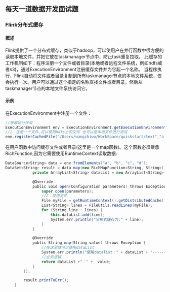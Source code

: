 ## 每天一道数据开发面试题

### Flink分布式缓存

#### 概述

Flink提供了一个分布式缓存，类似于hadoop，可以使用户在并行函数中很方便的读取本地文件，并把它放在taskmanager节点中，防止task重复拉取。 此缓存的工作机制如下：程序注册一个文件或者目录(本地或者远程文件系统，例如hdfs或者s3)，通过ExecutionEnvironment注册缓存文件并为它起一个名称。 当程序执行，Flink自动将文件或者目录复制到所有taskmanager节点的本地文件系统，仅会执行一次。用户可以通过这个指定的名称查找文件或者目录，然后从taskmanager节点的本地文件系统访问它。

#### 示例

在ExecutionEnvironment中注册一个文件：

```scala
//获取运行环境
ExecutionEnvironment env = ExecutionEnvironment.getExecutionEnvironment();
//1：注册一个文件,可以使用hdfs上的文件 也可以是本地文件进行测试
env.registerCachedFile("/Users/wangzhiwu/WorkSpace/quickstart/text","a.txt");
```

在用户函数中访问缓存文件或者目录(这里是一个map函数)。这个函数必须继承RichFunction,因为它需要使用RuntimeContext读取数据:

```scala
DataSource<String> data = env.fromElements("a", "b", "c", "d");
DataSet<String> result = data.map(new RichMapFunction<String, String>() {
            private ArrayList<String> dataList = new ArrayList<String>();

            @Override
            public void open(Configuration parameters) throws Exception {
                super.open(parameters);
                //2：使用文件
                File myFile = getRuntimeContext().getDistributedCache().getFile("a.txt");
                List<String> lines = FileUtils.readLines(myFile);
                for (String line : lines) {
                    this.dataList.add(line);
                    System.err.println("分布式缓存为:" + line);
                }
            }

            @Override
            public String map(String value) throws Exception {
                //在这里就可以使用dataList
                System.err.println("使用datalist：" + dataList + "------------" +value);
                //业务逻辑
                return dataList +"：" +  value;
            }
        });

        result.printToErr();
    }
```